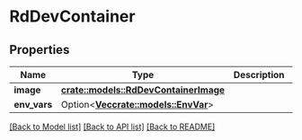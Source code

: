 # RdDevContainer

## Properties

Name | Type | Description | Notes
------------ | ------------- | ------------- | -------------
**image** | [**crate::models::RdDevContainerImage**](RdDevContainerImage.md) |  | 
**env_vars** | Option<[**Vec<crate::models::EnvVar>**](EnvVar.md)> |  | [optional]

[[Back to Model list]](../README.md#documentation-for-models) [[Back to API list]](../README.md#documentation-for-api-endpoints) [[Back to README]](../README.md)



